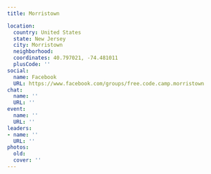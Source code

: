 ```yaml
---
title: Morristown

location:
  country: United States
  state: New Jersey
  city: Morristown
  neighborhood: 
  coordinates: 40.797021, -74.481011
  plusCode: ''
social:
  name: Facebook
  URL: https://www.facebook.com/groups/free.code.camp.morristown
chat:
  name: ''
  URL: ''
event:
  name: ''
  URL: ''
leaders:
- name: ''
  URL: ''
photos:
  old: 
  cover: ''
---
```

